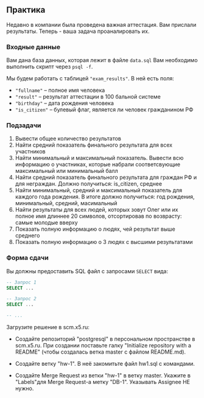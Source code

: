 ## Практика

Недавно в компании была проведена важная аттестация. Вам прислали результаты.
Теперь - ваша задача проаналировать их.

### Входные данные

Вам дана база данных, которая лежит в файле `data.sql`
Вам необходимо выполнить скрипт через `psql -f`.

Мы будем работать с таблицей `"exam_results"`.
В ней есть поля:
- `"fullname"` – полное имя человека
- `"result"` – результат аттестации в 100 бальной системе
- `"birthday"` – дата рождения человека
- `"is_citizen"` – булевый флаг, является ли человек гражданином РФ

### Подзадачи

1. Вывести общее количество результатов
2. Найти средний показатель финального результата для всех участников
3. Найти минимальный и максимальный показатель. Вывести всю информацию о участниках, которые набрали соответсвующие максимальный или минимальный балл
4. Найти средний показатель финального результата для граждан РФ и для неграждан. Должно получиться: is_citizen, среднее
5. Найти минимальный, средний и максимальный показатель для каждого года рождения. В итоге должно получиться: год рождения, минимальный, средний, масимальный
6. Найти результаты для всех людей, которых зовут Олег или их полное имя длиннее 20 символов, отсортировав по возврасту: самые молодые вверху
7. Показать полную информацию о людях, чей результат выше среднего
8. Показать полную информацию о 3 людях с высшими результатами

### Форма сдачи

Вы должны предоставить SQL файл с запросами `SELECT` вида:

```sql
-- Запрос 1
SELECT ...

-- Запрос 2
SELECT ...

-- ...
```

Загрузите решение в scm.x5.ru:

- Создайте репозиторий "postgresql" в персональном пространстве в scm.x5.ru. При создании поставьте галку "Initialize repository with a README" (чтобы создалась ветка master с файлом README.md).

- Создайте ветку "hw-1". В неё закомитьте файл hw1.sql с командами.

- Создайте Merge Request из ветки "hw-1" в ветку master. Укажите в "Labels"для Merge Request-а метку "DB-1". Указывать Assignee НЕ нужно.

